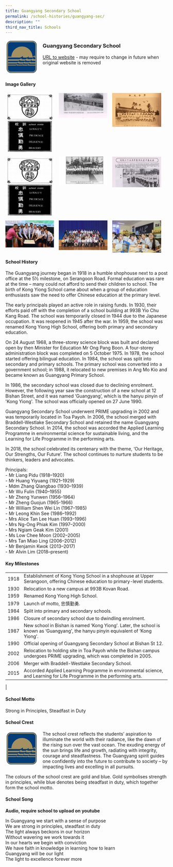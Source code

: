 ```yaml
---
title: Guangyang Secondary School
permalink: /school-histories/guangyang-sec/
description: ""
third_nav_title: Schools
---
```

<img src="/images/guangyangsec1.jpg" style="width:20%;margin-right:15px;" align = "left">

### **Guangyang Secondary School**
[URL to website](https://guangyangsec.moe.edu.sg/) - may require to change in future when original website is removed

<br clear="left">

#### **Image Gallery**

<p><a href="https://staging.d1yxymztqoj7qn.amplifyapp.com/images/guangyangsec2.jpg">  
<img src="/images/guangyangsec2.jpg" style="width:30%;margin-right:15px;" align = "left">
</a></p>

<p><a href="https://staging.d1yxymztqoj7qn.amplifyapp.com/images/guangyangsec3.jpg">  
<img src="/images/guangyangsec3.jpg" style="width:30%;margin-right:15px;" align = "left">
</a></p>

<p><a href="https://staging.d1yxymztqoj7qn.amplifyapp.com/images/guangyangsec4.jpg">  
<img src="/images/guangyangsec4.jpg" style="width:30%;margin-right:15px;" align = "left">
</a></p>

<br clear="left">

<p><a href="https://staging.d1yxymztqoj7qn.amplifyapp.com/images/guangyangsec5.jpg">  
<img src="/images/guangyangsec5.jpg" style="width:30%;margin-right:15px;" align = "left">
</a></p>

<p><a href="https://staging.d1yxymztqoj7qn.amplifyapp.com/images/guangyangsec6.jpg">  
<img src="/images/guangyangsec6.jpg" style="width:30%;margin-right:15px;" align = "left">
</a></p>

<p><a href="https://staging.d1yxymztqoj7qn.amplifyapp.com/images/guangyangsec7.jpg">  
<img src="/images/guangyangsec7.jpg" style="width:30%;margin-right:15px;" align = "left">
</a></p>

<br clear="left">

<p><a href="https://staging.d1yxymztqoj7qn.amplifyapp.com/images/guangyangsec8.jpg">  
<img src="/images/guangyangsec8.jpg" style="width:30%;margin-right:15px;" align = "left">
</a></p>

<p><a href="https://staging.d1yxymztqoj7qn.amplifyapp.com/images/guangyangsec9.jpg">  
<img src="/images/guangyangsec9.jpg" style="width:30%;margin-right:15px;" align = "left">
</a></p>

<p><a href="https://staging.d1yxymztqoj7qn.amplifyapp.com/images/guangyangsec10.jpg">  
<img src="/images/guangyangsec10.jpg" style="width:30%;margin-right:15px;" align = "left">
</a></p>

<br clear="left">

#### **School History**
The Guangyang journey began in 1918 in a humble shophouse next to a post office at the 5½ milestone, on Serangoon Road. Formal education was rare at the time – many could not afford to send their children to school. The birth of Kong Yiong School came about when a group of education enthusiasts saw the need to offer Chinese education at the primary level.

The early principals played an active role in raising funds. In 1930, their efforts paid off with the completion of a school building at 993B Yio Chu Kang Road. The school was temporarily closed in 1944 due to the Japanese occupation. It was reopened in 1945 after the war. In 1959, the school was renamed Kong Yiong High School, offering both primary and secondary education.

On 24 August 1968, a three-storey science block was built and declared open by then Minister for Education Mr Ong Pang Boon. A four-storey administration block was completed on 5 October 1975. In 1978, the school started offering bilingual education. In 1984, the school was split into secondary and primary schools. The primary school was converted into a government school; in 1988, it relocated to new premises in Ang Mo Kio and became known as Guangyang Primary School.

In 1986, the secondary school was closed due to declining enrolment. However, the following year saw the construction of a new school at 12 Bishan Street, and it was named ‘Guangyang’, which is the hanyu pinyin of 'Kong Yiong'. The school was officially opened on 27 June 1990.

Guangyang Secondary School underwent PRIME upgrading in 2002 and was temporarily located in Toa Payoh. In 2006, the school merged with Braddell-Westlake Secondary School and retained the name Guangyang Secondary School. In 2014, the school was accorded the Applied Learning Programme in environmental science for sustainable living, and the Learning for Life Programme in the performing arts.

In 2018, the school celebrated its centenary with the theme, ‘Our Heritage, Our Strengths, Our Future’. The school continues to nurture students to be thinkers, leaders and advocates.

Principals:<br>
\- Mr Liang Pidu (1918–1920)<br>
\- Mr Huang Yiyuang (1921–1929)<br>
\- Mdm Zhang Qiangbao (1930–1939)<br>
\- Mr Wu Fulin (1940–1955)<br>
\- Mr Zheng Yunwen (1956–1964)<br>
\- Mr Zheng Guojun (1965-1966)<br>
\- Mr William Shen Wei Lin (1967–1985)<br>
\- Mr Leong Khin See (1986–1992)<br>
\- Mrs Alice Tan Lee Huan (1993–1996)<br>
\- Mrs Ng-Ong Phiak Kim (1997–2000)<br>
\- Mrs Ngiam Geak Kim (2001)<br>
\- Ms Low Chee Moon (2002–2005)<br>
\- Mrs Tan Miao Ling (2006–2012)<br>
\- Mr Benjamin Kwok (2013–2017)<br>
\- Mr Alvin Lim (2018–present)

#### **Key Milestones**

|  |  |
|:---:|---|
| 1918 | Establishment of Kong Yiong School in a shophouse at Upper Serangoon, offering Chinese education to primary-level students. |
| 1930 | Relocation to a new campus at 993B Kovan Road. |
| 1959 | Renamed Kong Yiong High School. |
| 1979 | Launch of motto, 忠慎勤勇. |
| 1984 | Split into primary and secondary schools. |
| 1986 | Closure of secondary school due to dwindling enrolment. |
| 1987 | New school in Bishan is named ‘Kong Yiong’. Later, the school is known as ‘Guangyang’, the hanyu pinyin equivalent of ‘Kong Yiong’. |
| 1990 | Official opening of Guangyang Secondary School at Bishan St 12. |
| 2002 | Relocation to holding site in Toa Payoh while the Bishan campus undergoes PRIME upgrading, which was completed in 2005. |
| 2006 | Merger with Braddell-Westlake Secondary School. |
| 2015 | Accorded Applied Learning Programme in environmental science, and Learning for Life Programme in the performing arts. |
|

#### **School Motto**
Strong in Principles, Steadfast in Duty

#### **School Crest**
<img src="/images/guangyangsec1.jpg" style="width:20%;margin-right:15px;" align = "left">

The school crest reflects the students’ aspiration to illuminate the world with their radiance, like the dawn of the rising sun over the vast ocean. The exuding energy of the sun brings life and growth, radiating with integrity, courage and steadfastness. The Guangyang spirit guides one confidently into the future to contribute to society – by impacting lives and excelling in all pursuits.

The colours of the school crest are gold and blue. Gold symbolises strength in principles, while blue denotes being steadfast in duty, which together form the school motto.

#### **School Song**
**Audio, require school to upload on youtube**

In Guangyang we start with a sense of purpose<br>
We are strong in principles, steadfast in duty<br>
The light always beckons in our horizon<br>
Without wavering we work towards it<br>
In our hearts we begin with conviction<br>
We have faith in knowledge in learning how to learn<br>
Guangyang will be our light<br>
The light to excellence forever more